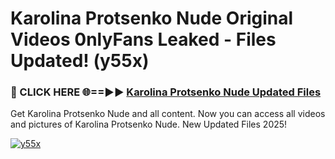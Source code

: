 # Karolina Protsenko Nude Original Videos 0nlyFans Leaked - Files Updated! (y55x)

<h3>🔴 CLICK HERE 🌐==►► <a href="https://tinyurl.com/52m3yx9h" rel="nofollow">Karolina Protsenko Nude Updated Files</a></h3>

Get Karolina Protsenko Nude and all content. Now you can access all videos and pictures of Karolina Protsenko Nude. New Updated Files 2025!

[![y55x](https://i.imgur.com/TnHtlc8.gif)](https://tinyurl.com/52m3yx9h)
